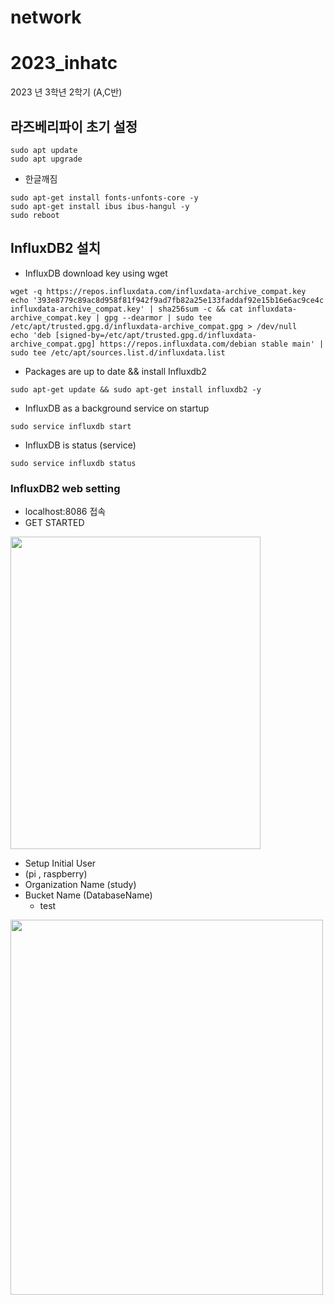 # network

# 2023_inhatc
2023 년 3학년 2학기 (A,C반)

## 라즈베리파이 초기 설정
```
sudo apt update
sudo apt upgrade
```

  - 한글깨짐
```
sudo apt-get install fonts-unfonts-core -y
sudo apt-get install ibus ibus-hangul -y
sudo reboot
```

## InfluxDB2 설치 
  - InfluxDB download key using wget
```
wget -q https://repos.influxdata.com/influxdata-archive_compat.key
echo '393e8779c89ac8d958f81f942f9ad7fb82a25e133faddaf92e15b16e6ac9ce4c influxdata-archive_compat.key' | sha256sum -c && cat influxdata-archive_compat.key | gpg --dearmor | sudo tee /etc/apt/trusted.gpg.d/influxdata-archive_compat.gpg > /dev/null
echo 'deb [signed-by=/etc/apt/trusted.gpg.d/influxdata-archive_compat.gpg] https://repos.influxdata.com/debian stable main' | sudo tee /etc/apt/sources.list.d/influxdata.list
```
  - Packages are up to date && install Influxdb2
```
sudo apt-get update && sudo apt-get install influxdb2 -y
```
  - InfluxDB as a background service on startup
```
sudo service influxdb start
```
  - InfluxDB is status (service)
```
sudo service influxdb status
```

### InfluxDB2 web setting
  - localhost:8086 접속
  - GET STARTED

 <img width="400" height="500" src="./capture/influxdb_1.png"></img>

  - Setup Initial User
  - (pi , raspberry)
  - Organization Name (study)
  - Bucket Name (DatabaseName)
    - test

   <img width="500" height="600" src="./capture/influxdb_2.png"></img>



